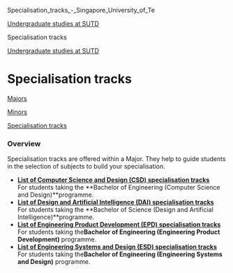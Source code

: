 Specialisation_tracks_-_Singapore_University_of_Te



[Undergraduate studies at SUTD](/education/undergraduate) 

Specialisation tracks

[Undergraduate studies at SUTD](https://www.sutd.edu.sg/education/undergraduate)

Specialisation tracks
=====================

[Majors](/education/undergraduate/majors/#tabs)

[Minors](/education/undergraduate/minors/#tabs)

[Specialisation tracks](/education/undergraduate/specialisation-tracks/#tabs)

### Overview

Specialisation tracks are offered within a Major. They help to guide students in the selection of subjects to build your specialisation.

* [**List of Computer Science and Design (CSD) specialisation tracks**](/istd/education/undergraduate/specialisation-tracks/overview/)  
  For students taking the **Bachelor of Engineering (Computer Science and Design)**programme.
* [**List of Design and Artificial Intelligence (DAI) specialisation tracks**](/dai/education/undergraduate/specialisation-tracks/)  
  For students taking the **Bachelor of Science (Design and Artificial Intelligence)**programme.
* **[List of Engineering Product Development (EPD) specialisation tracks](/epd/education/undergraduate/specialisation-tracks/)**  
  For students taking the**Bachelor of Engineering (Engineering Product Development)** programme.
* **[List of Engineering Systems and Design (ESD) specialisation tracks](/esd/education/undergraduate/specialisation-tracks/)**  
  For students taking the**Bachelor of Engineering (Engineering Systems and Design)** programme.

